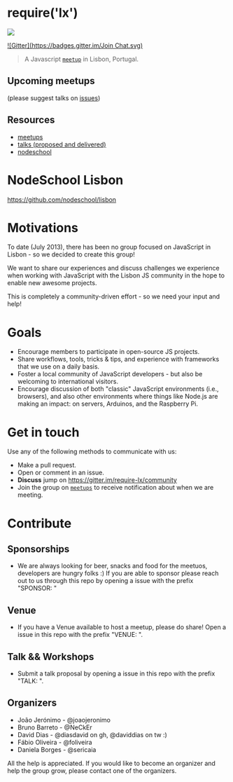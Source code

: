 require('lx')
=============

![](https://i.cloudup.com/t3SIoZKMd6-3000x3000.png)

[![Gitter](https://badges.gitter.im/Join Chat.svg)](https://gitter.im/require-lx/community?utm_source=badge&utm_medium=badge&utm_campaign=pr-badge&utm_content=badge) 

> A Javascript [`meetup`](http://www.meetup.com/require-lx/) in Lisbon, Portugal.

## Upcoming meetups

(please suggest talks on [issues](https://github.com/require-lx/community/issues?labels=talk&page=1&state=open))

## Resources

- [meetups](/meetups)
- [talks (proposed and delivered)](/talks)
- [nodeschool](/nodeschool)

# NodeSchool Lisbon

https://github.com/nodeschool/lisbon

# Motivations

To date (July 2013), there has been no group focused on JavaScript in Lisbon - so we decided to create this group!  

We want to share our experiences and discuss challenges we experience when working with JavaScript with the Lisbon JS community in the hope to enable new awesome projects. 

This is completely a community-driven effort - so we need your input and help!  

# Goals 

- Encourage members to participate in open-source JS projects.
- Share workflows, tools, tricks & tips, and experience with frameworks that we use on a daily basis. 
- Foster a local community of JavaScript developers - but also be welcoming to international visitors.  
- Encourage discussion of both "classic" JavaScript environments (i.e., browsers), and also other environments where things like Node.js are making an impact: on servers, Arduinos, and the Raspberry Pi. 

# Get in touch
Use any of the following methods to communicate with us: 

-  Make a pull request.
-  Open or comment in an issue.
-  **Discuss** jump on https://gitter.im/require-lx/community
-  Join the group on [`meetups`](http://www.meetup.com/require-lx/) to receive notification about when we are meeting.

# Contribute

## Sponsorships

* We are always looking for beer, snacks and food for the meetuos, developers are hungry folks :) If you are able to sponsor please reach out to us through this repo by opening a issue with the prefix "SPONSOR: "

## Venue

* If you have a Venue available to host a meetup, please do share! Open a issue in this repo with the prefix "VENUE: ".

## Talk && Workshops

* Submit a talk proposal by opening a issue in this repo with the prefix "TALK: ".

## Organizers

 * João Jerónimo  - @joaojeronimo
 * Bruno Barreto  - @NeCkEr
 * David Dias     - @diasdavid on gh, @daviddias on tw :)
 * Fábio Oliveira - @foliveira
 * Daniela Borges - @sericaia

All the help is appreciated. If you would like to become an organizer and help the group grow, please contact one of the organizers.
